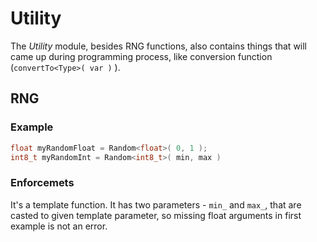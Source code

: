 # Utility
The *Utility* module, besides RNG functions, also contains things that will came up during programming process, like conversion function (`convertTo<Type>( var )` ).
## RNG
### Example
```cpp
float myRandomFloat = Random<float>( 0, 1 );
int8_t myRandomInt = Random<int8_t>( min, max )
```
### Enforcemets
It's a template function. It has two parameters - `min_` and `max_`, that are casted to given template parameter, so missing float arguments in first example is not an error.